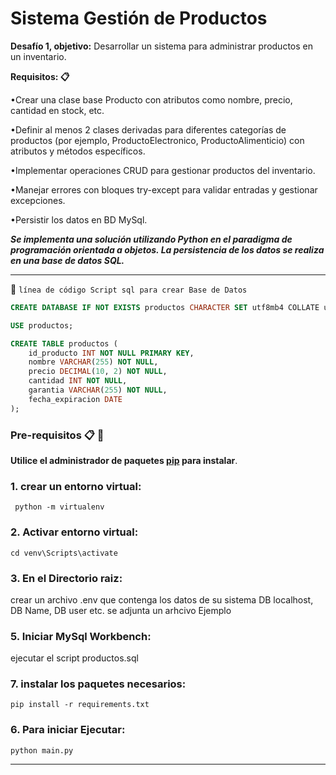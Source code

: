 # Sistema Gestión de Productos

**Desafío 1, objetivo:** Desarrollar un sistema para administrar productos en un inventario.  
 
**Requisitos: 📋**

  •Crear una clase base Producto con atributos como nombre, precio, cantidad en stock, etc.
    
  •Definir al menos 2 clases derivadas para diferentes categorías de productos (por ejemplo, ProductoElectronico, ProductoAlimenticio) con atributos y métodos específicos.
    
  •Implementar operaciones CRUD para gestionar productos del inventario.
    
  •Manejar errores con bloques try-except para validar entradas y gestionar excepciones.
    
  •Persistir los datos en BD MySql.

***Se implementa una solución utilizando Python en el paradigma de programación orientada a objetos.
La persistencia de los datos se realiza en una base de datos SQL.***




---

:wrench:
`línea de código Script sql para crear Base de Datos`

```sql
CREATE DATABASE IF NOT EXISTS productos CHARACTER SET utf8mb4 COLLATE utf8mb4_general_ci;

USE productos;

CREATE TABLE productos (
    id_producto INT NOT NULL PRIMARY KEY,
    nombre VARCHAR(255) NOT NULL,
    precio DECIMAL(10, 2) NOT NULL,
    cantidad INT NOT NULL,
    garantia VARCHAR(255) NOT NULL,
    fecha_expiracion DATE
);

```

### Pre-requisitos 📋  :wrench:
**Utilice el administrador de paquetes [pip](https://pip.pypa.io/en/stable/) para instalar**.

### 1. crear un entorno virtual:   
```
 python -m virtualenv
```
### 2. Activar entorno virtual:
```
cd venv\Scripts\activate
```

### 3. En el Directorio raiz:

  crear un archivo .env que contenga los datos de su sistema DB localhost, DB Name, DB user etc.
  se adjunta un arhcivo Ejemplo

### 5. Iniciar MySql Workbench:
   ejecutar el script productos.sql
   
### 7. instalar los paquetes necesarios:
```
pip install -r requirements.txt
```

### 6. Para iniciar Ejecutar:

   ```
   python main.py
```

---
